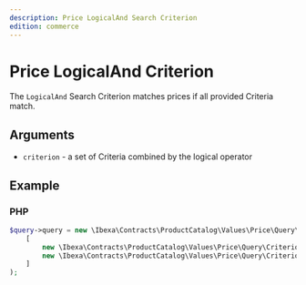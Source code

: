 ```yaml
---
description: Price LogicalAnd Search Criterion
edition: commerce
---
```


# Price LogicalAnd Criterion

The `LogicalAnd` Search Criterion matches prices if all provided Criteria match.

## Arguments

- `criterion` - a set of Criteria combined by the logical operator

## Example

### PHP

``` php
$query->query = new \Ibexa\Contracts\ProductCatalog\Values\Price\Query\Criterion\LogicalAnd(
    [
        new \Ibexa\Contracts\ProductCatalog\Values\Price\Query\Criterion\Currency('USD'),
        new \Ibexa\Contracts\ProductCatalog\Values\Price\Query\Criterion\IsCustomPrice()
    ]
);
```

